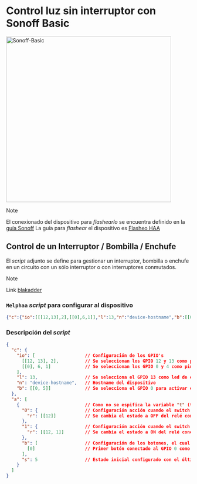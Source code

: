 # Control luz sin interruptor con Sonoff Basic

<img src="https://templates.blakadder.com/assets/device_images/sonoff_basic.webp" alt="Sonoff-Basic" width="450"/>

> [!NOTE]
> El conexionado del dispositivo para _flashearlo_ se encuentra definido en la [guía Sonoff](../docs/sonoff_pinout.md)
> La guía para _flashear_ el dispositivo es [Flasheo HAA](../docs/flash_haa.md)

## Control de un Interruptor / Bombilla / Enchufe

El _script_ adjunto se define para gestionar un interruptor, bombilla o enchufe en un circuito con un sólo interruptor o con interruptores conmutados.

> [!NOTE]
> Link [blakadder](https://templates.blakadder.com/sonoff_basic.html)

### `Melphaa` _script_ para configurar al dispositivo

```json
{"c":{"io":[[[12,13],2],[[0],6,1]],"l":13,"n":"device-hostname","b":[[0,5]]},"a":[{"0":{"r":[[12]]},"1":{"r":[[12,1]]},"b": [[0]],"s":5}]}
```

### Descripción del _script_

```json
{
  "c": {
    "io": [                   // Configuración de los GPIO's
      [[12, 13], 2],          // Se seleccionan los GPIO 12 y 13 como pines de salida
      [[0], 6, 1]             // Se seleccionan los GPIO 0 y 4 como pines de entrada con la resistencia de pull-up interna habilitada y señal invertida
    ],
    "l": 13,                  // Se selecciona el GPIO 13 como led de estado del dispositivo
    "n": "device-hostname",   // Hostname del dispositivo
    "b": [[0, 5]]             // Se selecciona el GPIO 0 para activar el modo setup tras mantener pulsado el botón 8 segundos (opción 5)
  },
  "a": [
    {                         // Como no se espifica la variable "t" (tipo de servicio), se configura como un accesorio del tipo switch (valor por defecto)
      "0": {                  // Configuración acción cuando el switch de Homekit está a OFF
        "r": [[12]]           // Se cambia el estado a OFF del relé conectado a la GPIO 12
      },
      "1": {                  // Configuración acción cuando el switch de Homekit está a ON
        "r": [[12, 1]]        // Se cambia el estado a ON del relé conectado a la GPIO 12
      },
      "b": [                  // Configuración de los botones, el cual debe ser una array
        [0]                   // Primer botón conectado al GPIO 0 como "pulsación simple" (valor por defecto al no estar especificado)
      ],
      "s": 5                  // Estado inicial configurado con el último estado en el que se encontraba el dispositivo
    }
  ]
}
```
